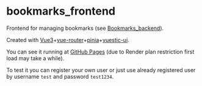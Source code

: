 # bookmarks_frontend

Frontend for managing bookmarks (see [Bookmarks_backend](https://github.com/dreamer20/Bookmarks_backend)).

Created with [Vue3](https://github.com/vuejs/create-vue)+[vue-router](https://github.com/vuejs/router)+[pinia](https://github.com/vuejs/pinia)+[vuestic-ui](https://github.com/epicmaxco/vuestic-ui).

You can see it running at [GitHub Pages](https://dreamer20.github.io/bookmarks_frontend/) (due to Render plan restriction first load may take a while).

To test it you can register your own user or just use already registered user by username `test` and password `test1234`.